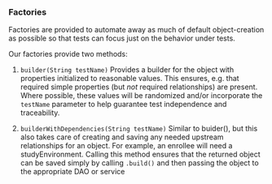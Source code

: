 ### Factories

Factories are provided to automate away as much of default object-creation as possible so that tests 
can focus just on the behavior under tests.

Our factories provide two methods:
1. `builder(String testName)` Provides a builder for the object with properties initialized to reasonable
values.  This ensures, e.g. that required simple properties (but *not* required relationships) are present.
Where possible, these values will be randomized and/or incorporate the `testName` parameter to 
help guarantee test independence and traceability.


2. `builderWithDependencies(String testName)` Similar to buider(), but this also takes care of 
creating and saving any needed upstream relationships for an object.  For example, an
enrollee will need a studyEnvironment.  Calling this method ensures that the returned object
can be saved simply by calling `.build()` and then passing the object to the appropriate DAO or
service
